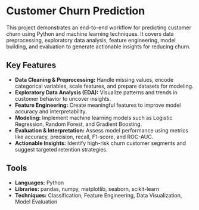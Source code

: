 # Customer Churn Prediction

This project demonstrates an end-to-end workflow for predicting customer churn using Python and machine learning techniques. It covers data preprocessing, exploratory data analysis, feature engineering, model building, and evaluation to generate actionable insights for reducing churn.

## Key Features

- **Data Cleaning & Preprocessing:** Handle missing values, encode categorical variables, scale features, and prepare datasets for modeling.  
- **Exploratory Data Analysis (EDA):** Visualize patterns and trends in customer behavior to uncover insights.  
- **Feature Engineering:** Create meaningful features to improve model accuracy and interpretability.  
- **Modeling:** Implement machine learning models such as Logistic Regression, Random Forest, and Gradient Boosting.  
- **Evaluation & Interpretation:** Assess model performance using metrics like accuracy, precision, recall, F1-score, and ROC-AUC.  
- **Actionable Insights:** Identify high-risk churn customer segments and suggest targeted retention strategies.

## Tools

- **Languages:** Python  
- **Libraries:** pandas, numpy, matplotlib, seaborn, scikit-learn  
- **Techniques:** Classification, Feature Engineering, Data Visualization, Model Evaluation
